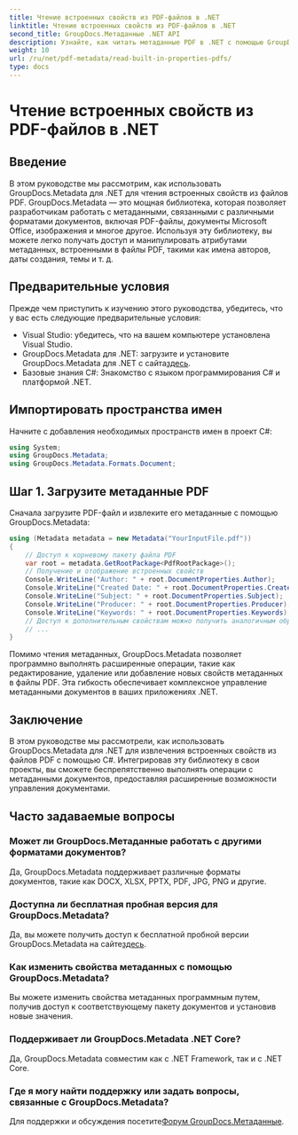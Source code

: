 ```yaml
---
title: Чтение встроенных свойств из PDF-файлов в .NET
linktitle: Чтение встроенных свойств из PDF-файлов в .NET
second_title: GroupDocs.Метаданные .NET API
description: Узнайте, как читать метаданные PDF в .NET с помощью GroupDocs.Metadata. Получите доступ к именам авторов, датам создания, темам и т. д. с помощью кода C#.
weight: 10
url: /ru/net/pdf-metadata/read-built-in-properties-pdfs/
type: docs
---
```

# Чтение встроенных свойств из PDF-файлов в .NET

## Введение
В этом руководстве мы рассмотрим, как использовать GroupDocs.Metadata для .NET для чтения встроенных свойств из файлов PDF. GroupDocs.Metadata — это мощная библиотека, которая позволяет разработчикам работать с метаданными, связанными с различными форматами документов, включая PDF-файлы, документы Microsoft Office, изображения и многое другое. Используя эту библиотеку, вы можете легко получать доступ и манипулировать атрибутами метаданных, встроенными в файлы PDF, такими как имена авторов, даты создания, темы и т. д.
## Предварительные условия
Прежде чем приступить к изучению этого руководства, убедитесь, что у вас есть следующие предварительные условия:
- Visual Studio: убедитесь, что на вашем компьютере установлена Visual Studio.
-  GroupDocs.Metadata для .NET: загрузите и установите GroupDocs.Metadata для .NET с сайта[здесь](https://releases.groupdocs.com/metadata/net/).
- Базовые знания C#: Знакомство с языком программирования C# и платформой .NET.

## Импортировать пространства имен
Начните с добавления необходимых пространств имен в проект C#:
```csharp
using System;
using GroupDocs.Metadata;
using GroupDocs.Metadata.Formats.Document;
```
## Шаг 1. Загрузите метаданные PDF
Сначала загрузите PDF-файл и извлеките его метаданные с помощью GroupDocs.Metadata:
```csharp
using (Metadata metadata = new Metadata("YourInputFile.pdf"))
{
    // Доступ к корневому пакету файла PDF
    var root = metadata.GetRootPackage<PdfRootPackage>();
    // Получение и отображение встроенных свойств
    Console.WriteLine("Author: " + root.DocumentProperties.Author);
    Console.WriteLine("Created Date: " + root.DocumentProperties.CreatedDate);
    Console.WriteLine("Subject: " + root.DocumentProperties.Subject);
    Console.WriteLine("Producer: " + root.DocumentProperties.Producer);
    Console.WriteLine("Keywords: " + root.DocumentProperties.Keywords);
    // Доступ к дополнительным свойствам можно получить аналогичным образом.
    // ...
}
```
Помимо чтения метаданных, GroupDocs.Metadata позволяет программно выполнять расширенные операции, такие как редактирование, удаление или добавление новых свойств метаданных в файлы PDF. Эта гибкость обеспечивает комплексное управление метаданными документов в ваших приложениях .NET.
## Заключение
В этом руководстве мы рассмотрели, как использовать GroupDocs.Metadata для .NET для извлечения встроенных свойств из файлов PDF с помощью C#. Интегрировав эту библиотеку в свои проекты, вы сможете беспрепятственно выполнять операции с метаданными документов, предоставляя расширенные возможности управления документами.

## Часто задаваемые вопросы
### Может ли GroupDocs.Метаданные работать с другими форматами документов?
Да, GroupDocs.Metadata поддерживает различные форматы документов, такие как DOCX, XLSX, PPTX, PDF, JPG, PNG и другие.
### Доступна ли бесплатная пробная версия для GroupDocs.Metadata?
Да, вы можете получить доступ к бесплатной пробной версии GroupDocs.Metadata на сайте[здесь](https://releases.groupdocs.com/).
### Как изменить свойства метаданных с помощью GroupDocs.Metadata?
Вы можете изменить свойства метаданных программным путем, получив доступ к соответствующему пакету документов и установив новые значения.
### Поддерживает ли GroupDocs.Metadata .NET Core?
Да, GroupDocs.Metadata совместим как с .NET Framework, так и с .NET Core.
### Где я могу найти поддержку или задать вопросы, связанные с GroupDocs.Metadata?
 Для поддержки и обсуждения посетите[Форум GroupDocs.Метаданные](https://forum.groupdocs.com/c/metadata/14).